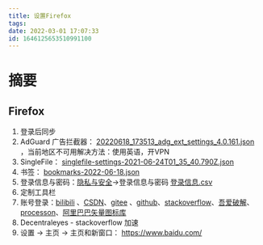 ```yaml
---
title: 设置Firefox
tags: 
date: 2022-03-01 17:07:33
id: 1646125653510991100
---
```

# 摘要



## Firefox

1. 登录后同步
2. AdGuard 广告拦截器： [20220618_173513_adg_ext_settings_4.0.161.json](assets\data\20220618_173513_adg_ext_settings_4.0.161.json) ，当前地区不可用解决方法：使用英语，开VPN
3. SingleFile： [singlefile-settings-2021-06-24T01_35_40.790Z.json](data\Firefox\singlefile-settings-2021-06-24T01_35_40.790Z.json) 
4. 书签： [bookmarks-2022-06-18.json](assets\data\bookmarks-2022-06-18.json) 
5. 登录信息与密码：[隐私与安全](about:preferences#privacy)→登录信息与密码  [登录信息.csv](private\登录信息.csv) 
6. 定制工具栏
7. 账号登录：[bilibili](https://www.bilibili.com/) 、[CSDN](https://passport.csdn.net/login?code=mobile)、[gitee](https://gitee.com/login) 、[github](https://github.com/)、[stackoverflow](https://stackoverflow.com/)、[吾爱破解](https://www.52pojie.cn/)、[processon](https://www.processon.com/)、[阿里巴巴矢量图标库](https://www.iconfont.cn/) 
8. Decentraleyes - stackoverflow 加速
9. 设置 → 主页 → 主页和新窗口： https://www.baidu.com/ 
